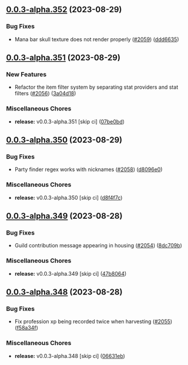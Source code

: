 ## [0.0.3-alpha.352](https://github.com/Wynntils/Artemis/compare/v0.0.3-alpha.351...v0.0.3-alpha.352) (2023-08-29)


### Bug Fixes

* Mana bar skull texture does not render properly ([#2059](https://github.com/Wynntils/Artemis/issues/2059)) ([ddd6635](https://github.com/Wynntils/Artemis/commit/ddd66357d88c4197247f3bf46cdd944d0e00a5ff))

## [0.0.3-alpha.351](https://github.com/Wynntils/Artemis/compare/v0.0.3-alpha.350...v0.0.3-alpha.351) (2023-08-29)


### New Features

* Refactor the item filter system by separating stat providers and stat filters ([#2056](https://github.com/Wynntils/Artemis/issues/2056)) ([3a04d18](https://github.com/Wynntils/Artemis/commit/3a04d18e7c94c0b64ab6318bac72392bd4fddd0f))


### Miscellaneous Chores

* **release:** v0.0.3-alpha.351 [skip ci] ([07be0bd](https://github.com/Wynntils/Artemis/commit/07be0bd8d9f8e321676d7eecde254eae9e4fb7af))

## [0.0.3-alpha.350](https://github.com/Wynntils/Artemis/compare/v0.0.3-alpha.349...v0.0.3-alpha.350) (2023-08-29)


### Bug Fixes

* Party finder regex works with nicknames ([#2058](https://github.com/Wynntils/Artemis/issues/2058)) ([d8096e0](https://github.com/Wynntils/Artemis/commit/d8096e0a85df773e044cdef7c8b680cc45281260))


### Miscellaneous Chores

* **release:** v0.0.3-alpha.350 [skip ci] ([d8f4f7c](https://github.com/Wynntils/Artemis/commit/d8f4f7cef862e68b505dfdeba91ef0344cd3f651))

## [0.0.3-alpha.349](https://github.com/Wynntils/Artemis/compare/v0.0.3-alpha.348...v0.0.3-alpha.349) (2023-08-28)


### Bug Fixes

* Guild contribution message appearing in housing ([#2054](https://github.com/Wynntils/Artemis/issues/2054)) ([8dc709b](https://github.com/Wynntils/Artemis/commit/8dc709bfac9e19f9c9b4b5531db16043e65c0a28))


### Miscellaneous Chores

* **release:** v0.0.3-alpha.349 [skip ci] ([47b8064](https://github.com/Wynntils/Artemis/commit/47b8064547d2c0c41e5467db0883d5709d54cdf6))

## [0.0.3-alpha.348](https://github.com/Wynntils/Artemis/compare/v0.0.3-alpha.347...v0.0.3-alpha.348) (2023-08-28)


### Bug Fixes

* Fix profession xp being recorded twice when harvesting ([#2055](https://github.com/Wynntils/Artemis/issues/2055)) ([f58a34f](https://github.com/Wynntils/Artemis/commit/f58a34f2563d93b26d326226d68ae22e355e423d))


### Miscellaneous Chores

* **release:** v0.0.3-alpha.348 [skip ci] ([06631eb](https://github.com/Wynntils/Artemis/commit/06631ebb9ce1eab837e830bc7b0fcbb078fc376a))

